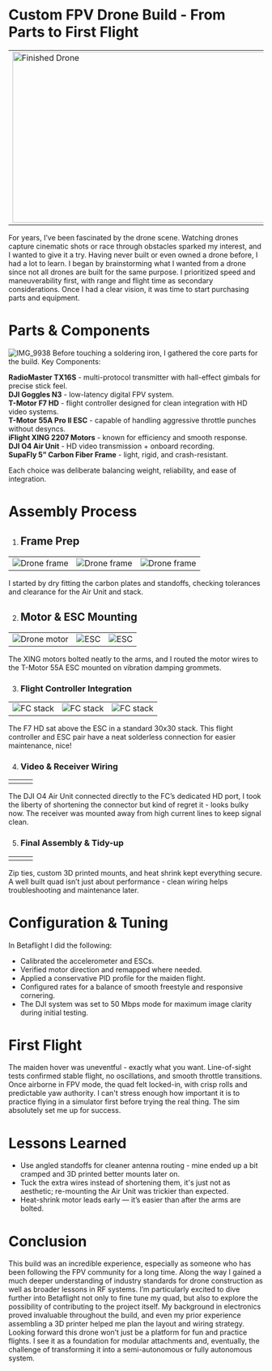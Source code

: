 # Custom FPV Drone Build - From Parts to First Flight
<table align="center">
  <tr>
    <td>
      <img src="https://github.com/user-attachments/assets/41a91c4a-aa20-416a-8e03-896d3797085f" alt="Finished Drone" width="600" height="338">
    </td>
    <td>
      <img src="https://github.com/user-attachments/assets/121ef716-b179-4fc7-9722-37cfce5dfef0" alt="Flying footage from drone!" >
    </td>
  </tr>
</table>
For years, I’ve been fascinated by the drone scene. Watching drones capture cinematic shots or race through obstacles sparked my interest, and I wanted to give it a try. Having never built or even owned a drone before, I had a lot to learn. I began by brainstorming what I wanted from a drone since not all drones are built for the same purpose. I prioritized speed and maneuverability first, with range and flight time as secondary considerations. Once I had a clear vision, it was time to start purchasing parts and equipment.


# Parts & Components
![IMG_9938](https://github.com/user-attachments/assets/d99e876b-3964-4325-861e-4833d4d48c05)
Before touching a soldering iron, I gathered the core parts for the build.
Key Components:

**RadioMaster TX16S** - multi-protocol transmitter with hall-effect gimbals for precise stick feel.  
**DJI Goggles N3** - low-latency digital FPV system.  
**T-Motor F7 HD** - flight controller designed for clean integration with HD video systems.  
**T-Motor 55A Pro II ESC** - capable of handling aggressive throttle punches without desyncs.  
**iFlight XING 2207 Motors** - known for efficiency and smooth response.  
**DJI O4 Air Unit** - HD video transmission + onboard recording.  
**SupaFly 5” Carbon Fiber Frame** - light, rigid, and crash-resistant.  

Each choice was deliberate balancing weight, reliability, and ease of integration.

# Assembly Process
1. ## Frame Prep
<table align="center">
  <tr>
    <td>
      <img src="https://github.com/user-attachments/assets/324598f9-3496-496a-92eb-70fc0c61390f" alt="Drone frame">
    </td>
    <td>
      <img src="https://github.com/user-attachments/assets/33158480-1647-44af-a1e2-700411d329c6" alt="Drone frame" >
    </td>
    <td>
      <img src="https://github.com/user-attachments/assets/8ef9784c-9fd2-4067-9937-637bd426b12a" alt="Drone frame" >
    </td>
  </tr>
</table>
I started by dry fitting the carbon plates and standoffs, checking tolerances and clearance for the Air Unit and stack.

2. ## Motor & ESC Mounting
<table align="center">
  <tr>
    <td>
      <img src="https://github.com/user-attachments/assets/d1cfd497-38cf-49de-9c66-c5f8c5deeda3" alt="Drone motor">
    </td>
    <td>
      <img src="https://github.com/user-attachments/assets/c965e8e8-baf6-4db1-bf98-d4b2478ea0bf" alt="ESC" >
    </td>
    <td>
      <img src="https://github.com/user-attachments/assets/dd8da334-d487-406b-85f3-88c797ccc0a2" alt="ESC" >
    </td>

  </tr>
</table>
The XING motors bolted neatly to the arms, and I routed the motor wires to the T-Motor 55A ESC mounted on vibration damping grommets.

3. ### Flight Controller Integration
<table align="center">
  <tr>
    <td>
      <img src="https://github.com/user-attachments/assets/a3525db6-eb53-4a7b-a266-38e833d19421" alt="FC stack">
    </td>
    <td>
      <img src="https://github.com/user-attachments/assets/243726da-56cc-4755-89d6-20598697fb30" alt="FC stack" >
    </td>
    <td>
      <img src="https://github.com/user-attachments/assets/5ab6c9e3-ef87-42cb-aca1-5f2630ed64c4" alt="FC stack" >
    </td>
  </tr>
</table>
The F7 HD sat above the ESC in a standard 30x30 stack. This flight controller and ESC pair have a neat solderless connection for easier maintenance, nice!

4. ### Video & Receiver Wiring
<table align="center">
  <tr>
    <td>
      <img src="https://github.com/user-attachments/assets/14e414b4-8b02-4647-ad6f-9710df742df6" alt="">
    </td>
    <td>
      <img src="https://github.com/user-attachments/assets/c0ac0067-24d7-4d58-ba1b-ee4e57fed8bb" alt="" >
    </td>
    <td>
      <img src="https://github.com/user-attachments/assets/7bca5435-e5fe-4245-9013-9f1e08abaf1e" alt="" >
    </td>
  </tr>
</table>
The DJI O4 Air Unit connected directly to the FC’s dedicated HD port, I took the liberty of shortening the connector but kind of regret it - looks bulky now. The receiver was mounted away from high current lines to keep signal clean.

5. ### Final Assembly & Tidy-up
<table align="center">
  <tr>
    <td>
      <img src="https://github.com/user-attachments/assets/abff59c2-762e-4330-aef7-a3ea8419964b" alt="">
    </td>
    <td>
      <img src="https://github.com/user-attachments/assets/a2b95542-d0ba-4ab8-bcea-b6df31bf90f1" alt="" >
    </td>
    <td>
      <img src="https://github.com/user-attachments/assets/6ef2c346-4fec-4e0d-a273-31b5294d4363" alt="" >
    </td>
  </tr>
</table>
Zip ties, custom 3D printed mounts, and heat shrink kept everything secure. A well built quad isn’t just about performance - clean wiring helps troubleshooting and maintenance later.

# Configuration & Tuning  
In Betaflight I did the following:  
* Calibrated the accelerometer and ESCs.  
* Verified motor direction and remapped where needed.  
* Applied a conservative PID profile for the maiden flight.  
* Configured rates for a balance of smooth freestyle and responsive cornering.  
* The DJI system was set to 50 Mbps mode for maximum image clarity during initial testing.  

# First Flight
The maiden hover was uneventful - exactly what you want. Line-of-sight tests confirmed stable flight, no oscillations, and smooth throttle transitions. Once airborne in FPV mode, the quad felt locked-in, with crisp rolls and predictable yaw authority. I can't stress enough how important it is to practice flying in a simulator first before trying the real thing. The sim absolutely set me up for success.

# Lessons Learned
* Use angled standoffs for cleaner antenna routing - mine ended up a bit cramped and 3D printed better mounts later on.  
* Tuck the extra wires instead of shortening them, it's just not as aesthetic; re-mounting the Air Unit was trickier than expected.  
* Heat-shrink motor leads early — it’s easier than after the arms are bolted.  

# Conclusion
This build was an incredible experience, especially as someone who has been following the FPV community for a long time. Along the way I gained a much deeper understanding of industry standards for drone construction as well as broader lessons in RF systems. I’m particularly excited to dive further into Betaflight not only to fine tune my quad, but also to explore the possibility of contributing to the project itself.
My background in electronics proved invaluable throughout the build, and even my prior experience assembling a 3D printer helped me plan the layout and wiring strategy. Looking forward this drone won’t just be a platform for fun and practice flights. I see it as a foundation for modular attachments and, eventually, the challenge of transforming it into a semi-autonomous or fully autonomous system.
